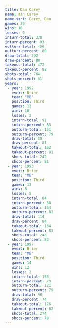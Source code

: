 ```yaml
---
title: Dan Carey
name: Dan Carey
name-sort: Carey, Dan
games: 39
wins: 30
losses: 9
inturn-total: 328
inturn-percent: 83
outturn-total: 436
outturn-percent: 80
draw-total: 292
draw-percent: 80
takeout-total: 472
takeout-percent: 82
shots-total: 764
shots-percent: 81
years:
 - year: 1992
   event: Brier
   team: "MB"
   position: Third
   games: 12
   wins: 10
   losses: 2
   inturn-total: 91
   inturn-percent: 83
   outturn-total: 151
   outturn-percent: 79
   draw-total: 80
   draw-percent: 81
   takeout-total: 162
   takeout-percent: 81
   shots-total: 242
   shots-percent: 81
 - year: 1993
   event: Brier
   team: "MB"
   position: Third
   games: 13
   wins: 8
   losses: 5
   inturn-total: 84
   inturn-percent: 88
   outturn-total: 164
   outturn-percent: 81
   draw-total: 114
   draw-percent: 84
   takeout-total: 134
   takeout-percent: 83
   shots-total: 248
   shots-percent: 83
 - year: 1997
   event: Brier
   team: "MB"
   position: Third
   games: 14
   wins: 12
   losses: 2
   inturn-total: 153
   inturn-percent: 79
   outturn-total: 121
   outturn-percent: 79
   draw-total: 98
   draw-percent: 74
   takeout-total: 176
   takeout-percent: 82
   shots-total: 274
   shots-percent: 79
---
```

